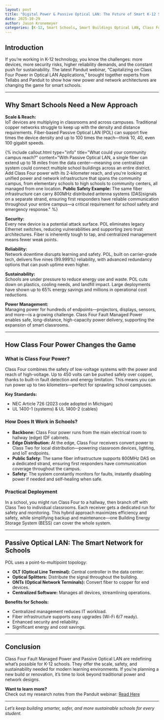 ```yaml
---
layout: post
title: "Digital Power & Passive Optical LAN: The Future of Smart K-12 School Buildings"
date: 2025-10-29
author: Jason Kronemeyer
categories: [K-12, Smart Schools, Smart Buildings Optical LAN, Class Four Power]
---
```


## Introduction

If you’re working in K-12 technology, you know the challenges: more devices, more security risks, higher reliability demands, and the constant push for sustainability. The latest Panduit webinar, “Capitalizing on Class Four Power in Optical LAN Applications,” brought together experts from Tellabs and Panduit to show how new power and network architectures are changing the game for smart schools.

---

## Why Smart Schools Need a New Approach

**Scale & Reach:**  
IoT devices are multiplying in classrooms and across campuses. Traditional copper networks struggle to keep up with the density and distance requirements. Fiber-based Passive Optical LAN (POL) can support five times the device density and up to 100 times the reach—think 10, 40, even 100 gigabit speeds.

{% include callout.html type="info" title="What could your community campus reach?" content="With Passive Optical LAN, a single fiber can extend up to 18 miles from the data center—meaning one centralized system could connect multiple school buildings across an entire district. Add Class Four power with its 2-kilometer reach, and you're looking at unified power and network infrastructure that spans the community campus, from elementary schools to high schools to community centers, all managed from one location. **Public Safety Example:** The same fiber infrastructure can carry 800MHz distributed antenna systems (DAS)signals on a separate strand, ensuring first responders have reliable communication throughout your entire campus—a critical requirement for school safety and emergency response." %}

**Security:**  
Every new device is a potential attack surface. POL eliminates legacy Ethernet switches, reducing vulnerabilities and supporting zero trust architectures. Fiber is inherently tough to tap, and centralized management means fewer weak points.

**Reliability:**  
Network downtime disrupts learning and safety. POL, built on carrier-grade tech, delivers five nines (99.999%) reliability, with advanced redundancy options that can push uptime even higher.

**Sustainability:**  
Schools are under pressure to reduce energy use and waste. POL cuts down on plastics, cooling needs, and landfill impact. Large deployments have shown up to 65% energy savings and millions in operational cost reductions.

**Power Management:**  
Managing power for hundreds of endpoints—projectors, displays, sensors, and more—is a growing challenge. Class Four Fault Managed Power enables safe, long-distance, high-capacity power delivery, supporting the expansion of smart classrooms.

---

## How Class Four Power Changes the Game

### What is Class Four Power?

Class Four combines the safety of low-voltage systems with the power and reach of high-voltage. Up to 450 volts can be pushed safely over copper, thanks to built-in fault detection and energy limitation. This means you can run power up to two kilometers—perfect for sprawling school campuses.

**Key Standards:**
- NEC Article 726 (2023 code adopted in Michigan)
- UL 1400-1 (systems) & UL 1400-2 (cables)

### How Does It Work in Schools?

- **Backbone:** Class Four power runs from the main electrical room to hallway (edge) IDF cabinets.
- **Edge Distribution:** At the edge, Class Four receivers convert power to Class Two for local distribution—powering classroom devices, lighting, and IoT endpoints.
- **Public Safety:** The same fiber infrastructure supports 800MHz DAS on a dedicated strand, ensuring first responders have communication coverage throughout the campus.
- **Safety:** The system constantly monitors for faults, instantly disabling power if needed and self-healing when safe.

### Practical Deployment

In a school, you might run Class Four to a hallway, then branch off with Class Two to individual classrooms. Each receiver gets a dedicated run for safety and monitoring. This hybrid approach maximizes efficiency and safety, while simplifying backup and maintenance—one Building Energy Storage System (BESS) can cover the whole system.

---

## Passive Optical LAN: The Smart Network for Schools

POL uses a point-to-multipoint topology:
- **OLT (Optical Line Terminal):** Central controller in the data center.
- **Optical Splitters:** Distribute the signal throughout the building.
- **ONTs (Optical Network Terminals):** Convert fiber to copper for end devices.
- **Centralized Software:** Manages all devices, streamlining operations.

**Benefits for Schools:**
- Centralized management reduces IT workload.
- Fiber infrastructure supports easy upgrades (Wi-Fi 6/7 ready).
- Enhanced security and reliability.
- Significant energy and cost savings.

---

## Conclusion

Class Four Fault Managed Power and Passive Optical LAN are redefining what’s possible for K-12 schools. They offer the scale, safety, and sustainability needed for modern learning environments. If you’re planning a new build or renovation, it’s time to look beyond traditional power and network designs.

**Want to learn more?**  
Check out my research notes from the Panduit webinar: [Read Here](https://www.jasonkronemeyer.com/notes/research/Capitalizing-on-Class-Four-Power-in-Optical-LAN-Applications-Panduit-Webinar.html)

---

*Let’s keep building smarter, safer, and more sustainable schools for every student.*

